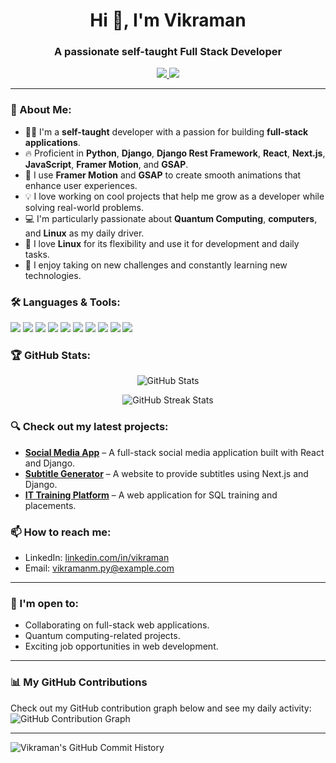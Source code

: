 <h1 align="center">Hi 👋, I'm Vikraman</h1>
<h3 align="center">A passionate self-taught Full Stack Developer</h3>

<p align="center">
  <a href="https://github.com/ROMANVIKI" target="_blank">
    <img src="https://img.shields.io/github/followers/vikraman?label=Follow&style=social" />
  </a>
  <a href="mailto:youremail@example.com" target="_blank">
    <img src="https://img.shields.io/badge/Email-me-red" />
  </a>
</p>

---

### 🌟 About Me:

- 🧑‍💻 I'm a **self-taught** developer with a passion for building **full-stack applications**.
- 🔥 Proficient in **Python**, **Django**, **Django Rest Framework**, **React**, **Next.js**, **JavaScript**, **Framer Motion**, and **GSAP**.
- 🎨 I use **Framer Motion** and **GSAP** to create smooth animations that enhance user experiences.
- 💡 I love working on cool projects that help me grow as a developer while solving real-world problems.
- 💻 I'm particularly passionate about **Quantum Computing**, **computers**, and **Linux** as my daily driver.
- 🐧 I love **Linux** for its flexibility and use it for development and daily tasks.
- 🚀 I enjoy taking on new challenges and constantly learning new technologies.

### 🛠️ Languages & Tools:
<p align="left">
  <img src="https://img.shields.io/badge/Python-3776AB?style=for-the-badge&logo=python&logoColor=white" />
  <img src="https://img.shields.io/badge/Django-092E20?style=for-the-badge&logo=django&logoColor=white" />
  <img src="https://img.shields.io/badge/React-61DAFB?style=for-the-badge&logo=react&logoColor=black" />
  <img src="https://img.shields.io/badge/Next.js-000000?style=for-the-badge&logo=next.js&logoColor=white" />
  <img src="https://img.shields.io/badge/JavaScript-F7DF1E?style=for-the-badge&logo=javascript&logoColor=black" />
  <img src="https://img.shields.io/badge/Framer_Motion-0055FF?style=for-the-badge&logo=framer&logoColor=white" />
  <img src="https://img.shields.io/badge/GSAP-88CE02?style=for-the-badge&logo=greensock&logoColor=white" />
  <img src="https://img.shields.io/badge/Tailwind_CSS-38B2AC?style=for-the-badge&logo=tailwind-css&logoColor=white" />
  <img src="https://img.shields.io/badge/PostgreSQL-4169E1?style=for-the-badge&logo=postgresql&logoColor=white" />
  <img src="https://img.shields.io/badge/Linux-FCC624?style=for-the-badge&logo=linux&logoColor=black" />
</p>

### 🏆 GitHub Stats:
<p align="center">
  <img src="https://github-readme-stats.vercel.app/api?username=ROMANVIKI&show_icons=true&theme=tokyonight" alt="GitHub Stats" />
</p>

<p align="center">
  <img src="https://github-readme-streak-stats.herokuapp.com/?user=ROMANVIKI&theme=radical" alt="GitHub Streak Stats" />
</p>

### 🔍 Check out my latest projects:
- **[Social Media App](https://github.com/ROMANVIKI/vchat)** – A full-stack social media application built with React and Django.
- **[Subtitle Generator](https://github.com/ROMANVIKI/submaster)** – A website to provide subtitles using Next.js and Django.
- **[IT Training Platform](https://github.com/ROMANVIKI/quantum_step)** – A web application for SQL training and placements.

### 📫 How to reach me:
- LinkedIn: [linkedin.com/in/vikraman](https://www.linkedin.com/in/vikraman-m-4067b5252)
- Email: vikramanm.py@example.com

---

### 🚀 I'm open to:
- Collaborating on full-stack web applications.
- Quantum computing-related projects.
- Exciting job opportunities in web development.

---

### 📊 My GitHub Contributions

Check out my GitHub contribution graph below and see my daily activity:
![GitHub Contribution Graph](https://github.com/ROMANVIKI)

---

![Vikraman's GitHub Commit History](http://github-profile-summary-cards.vercel.app/api/cards/profile-details?username=ROMANVIKI&theme=default)

